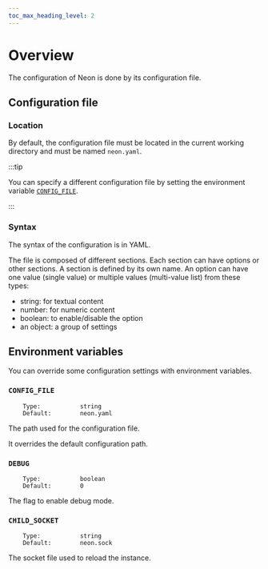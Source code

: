 ```yaml
---
toc_max_heading_level: 2
---
```


# Overview

The configuration of Neon is done by its configuration file.

## Configuration file

### Location

By default, the configuration file must be located in the current working directory and must be named `neon.yaml`.

:::tip

You can specify a different configuration file by setting the environment variable [`CONFIG_FILE`](#config_file).

:::

### Syntax

The syntax of the configuration is in YAML.

The file is composed of different sections. Each section can have options or other sections. A section is defined by
its own name. An option can have one value (single value) or multiple values (multi-value list) from these types:

- string: for textual content
- number: for numeric content
- boolean: to enable/disable the option
- an object: a group of settings

## Environment variables

You can override some configuration settings with environment variables.

### `CONFIG_FILE`

```
    Type:           string
    Default:        neon.yaml
```

The path used for the configuration file.

It overrides the default configuration path.

### `DEBUG`

```
    Type:           boolean
    Default:        0
```

The flag to enable debug mode.

### `CHILD_SOCKET`

```
    Type:           string
    Default:        neon.sock
```

The socket file used to reload the instance.
